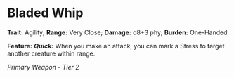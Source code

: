 # Bladed Whip

**Trait:** Agility; **Range:** Very Close; **Damage:** d8+3 phy; **Burden:** One-Handed

**Feature:** ***Quick:*** When you make an attack, you can mark a Stress to target another creature within range.

*Primary Weapon - Tier 2*
